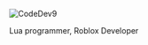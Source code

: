 ![CodeDev9](https://github-readme-stats.vercel.app/api?username=anuraghazra&show_icons=true&theme=tokyonight)

Lua programmer, Roblox Developer

